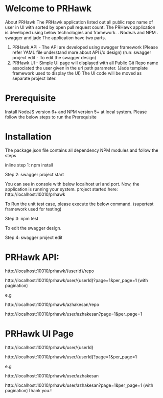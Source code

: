 # Welcome to PRHawk

About PRHawk
The PRHawk application listed out all public repo name of user in UI with sorted by open pull request count.
The PRHawk application is developed using below technologies and framework.
   . NodeJs and NPM
   . swagger and jade
The application have two parts.
1. PRHawk API - The API are developed using swagger framework (Please refer YAML file understand more about API i/o design)
   (run: swagger project edit - To edit the swagger design)
2. PRHawk UI - Simple UI page will displayed with all Public Git Repo name associated the user given in the url path parameter. (Jade template framework used to display the UI)
   The UI code will be moved as separate project later.

# Prerequisite
Install NodeJS version 6+ and NPM version 5+ at local system. Please follow the below steps to run the Prerequisite

# Installation
<p>The package.json file contains all dependency NPM modules and follow the steps</p>
inline step 1: npm install

<p>Step 2: swagger project start</p>
You can see in console with below localhost url and port. Now, the application is running your system.
project started here: http://localhost:10010/prhawk

<p>To Run the unit test case, please execute the below command. (supertest framework used for testing)</p>
Step 3: npm test

<p>To edit the swagger design.</p>
Step 4: swagger project edit

# PRHawk API:
<p>http://localhost:10010/prhawk/{userId}/repo</p>
<p>http://localhost:10010/prhawk/user/{userId}?page=1&per_page=1 (with pagination)</p>
e.g
<p>http://localhost:10010/prhawk/azhakesan/repo</p>
<p>http://localhost:10010/prhawk/user/azhakesan?page=1&per_page=1</p>

# PRHawk UI Page
<p>http://localhost:10010/prhawk/user/{userId} </p>
<p>http://localhost:10010/prhawk/user/{userId}?page=1&per_page=1</p>
e.g
<p>http://localhost:10010/prhawk/user/azhakesan </p>
<p>http://localhost:10010/prhawk/user/azhakesan?page=1&per_page=1 (with pagination)</p?

Thank you.!
